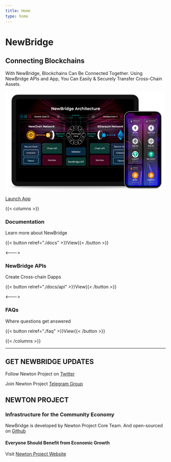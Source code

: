 ```yaml
---
title: Home
type: home
---
```


<div class="banner-s1" id="hyper-jump">
  <h1>New<span>Bridge</span></h1>
  <h2>Connecting Blockchains</h2>
  <p>With NewBridge, Blockchains Can Be Connected Together. Using NewBridge APIs and App, You Can Easily & Securely Transfer Cross-Chain Assets.</p>
  <div class="launch-app">
      <img src="home-devices.png" alt="">
      <p>
        <a class="btn" href="#">Launch App</a>
      </p>
  </div>
</div>

<div class="banner-s2">

{{< columns >}}

<i class="far fa-file-alt"></i>

### Documentation

Learn more about NewBridge

{{< button relref="./docs" >}}View{{< /button >}}

<--->

<i class="fas fa-code"></i>

### NewBridge APIs

Create Cross-chain Dapps

{{< button relref="./docs/api" >}}View{{< /button >}}

<--->

<i class="far fa-question-circle"></i>

### FAQs

Where questions get answered

{{< button relref="./faq" >}}View{{< /button >}}

{{< /columns >}}

</div>

---

## GET NEWBRIDGE UPDATES

Follow Newton Project on <a href="https://www.twitter.com/newton_project/" rel="noreferrer" target="_blank"> <i class="fab fa-twitter"></i> Twitter</a>

Join Newton Project <a href="https://www.twitter.com/newton_project/" rel="noreferrer" target="_blank"> <i class="fab fa-telegram-plane"></i> Telegram Group</a>

## NEWTON PROJECT

### Infrastructure for the Community Economy

NewBridge is developed by Newton Project Core Team. And open-sourced on <a href="https://github.com/newtonproject/newbridge.network" rel="noreferrer" target="_blank"><i class="fab fa-github"></i> Github</a>

#### Everyone Should Benefit from Economic Growth

Visit [Newton Project Website](https://www.newtonproject.org)
